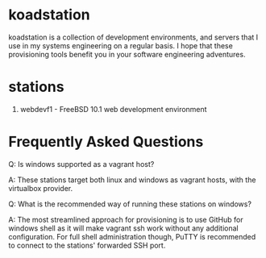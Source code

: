 # koadstation

koadstation is a collection of development environments, and servers that I use in my systems engineering on a regular basis. I hope that these provisioning tools benefit you in your software engineering adventures.

# stations

1. webdevf1 - FreeBSD 10.1 web development environment


# Frequently Asked Questions

Q: Is windows supported as a vagrant host?

A: These stations target both linux and windows as vagrant hosts, with the virtualbox provider.


Q: What is the recommended way of running these stations on windows?

A: The most streamlined approach for provisioning is to use GitHub for windows shell as it will make vagrant ssh work without any additional configuration. For full shell administration though, PuTTY is recommended to connect to the stations' forwarded SSH port.
